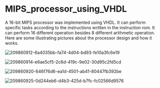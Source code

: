 # MIPS_processor_using_VHDL
A 16-bit MIPS processor was implemented using VHDL. It can perform specific tasks according to the instructions written in the instruction rom. It can perform 16 different operation besides 8 different arithmetic operation. Here are some illustrating pictures about the processor design and how it works.

![209860912-6a4035bb-fa74-4d04-bd93-fe10a3fc6e19](https://user-images.githubusercontent.com/107257581/217306183-4ea50030-c283-4897-9c6b-3b74b1026a64.png)

![209860914-e6ae5cf5-2c6d-419c-9e02-30d95c2fd5cd](https://user-images.githubusercontent.com/107257581/217306404-ad9e41b7-c988-425a-86ac-7e051e7a8aed.jpg)

![209860920-646f76d6-ea1d-4501-ab41-80447fb392be](https://user-images.githubusercontent.com/107257581/217306623-306f2186-d3c4-4429-aea8-b52a4028d807.jpg)

![209860925-0d244eb6-d4b3-425d-b7fc-fc02566d9576](https://user-images.githubusercontent.com/107257581/217306768-56c496c0-d1fb-4ab5-b681-6d2e48cd3a1c.jpg)
